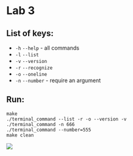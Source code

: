 # Lab 3 

## List of keys:
- `-h` `--help` - all commands
- `-l` `--list`
- `-v` `--version`
- `-r` `--recognize`
- `-o` `--oneline`
- `-n` `--number` - require an argument


## Run:
```
make
./terminal_command --list -r -o --version -v
./terminal_command -n 666
./terminal_command --number=555
make clean
```

![](https://external-content.duckduckgo.com/iu/?u=http%3A%2F%2Fsohamglobal.com%2Fimages%2Ftech%2Fcpp-icon.png&f=1&nofb=1)
